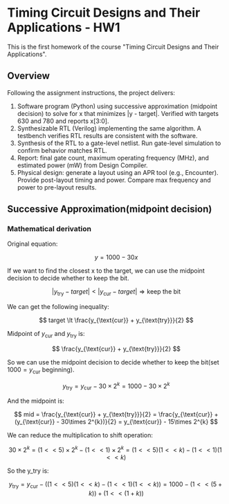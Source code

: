 # Timing Circuit Designs and Their Applications - HW1
This is the first homework of the course "Timing Circuit Designs and Their Applications".

## Overview
Following the assignment instructions, the project delivers:

1. Software program (Python) using successive approximation (midpoint decision) to solve for x that minimizes |y - target|. Verified with targets 630 and 780 and reports x[3:0].
2. Synthesizable RTL (Verilog) implementing the same algorithm. A testbench verifies RTL results are consistent with the software.
3. Synthesis of the RTL to a gate-level netlist. Run gate-level simulation to confirm behavior matches RTL.
4. Report: final gate count, maximum operating frequency (MHz), and estimated power (mW) from Design Compiler.
5. Physical design: generate a layout using an APR tool (e.g., Encounter). Provide post-layout timing and power. Compare max frequency and power to pre-layout results.

## Successive Approximation(midpoint decision)
### Mathematical derivation
Original equation:

$$
y = 1000 - 30x
$$

If we want to find the closest x to the target, we can use the midpoint decision to decide whether to keep the bit.

$$
|y_{\text{try}} - target| < |y_{\text{cur}} - target| \Rightarrow \text{keep the bit}
$$

We can get the following inequality:

$$
target \lt \frac{y_{\text{cur}} + y_{\text{try}}}{2}
$$

Midpoint of $y_{\text{cur}}$ and $y_{\text{try}}$ is:

$$
\frac{y_{\text{cur}} + y_{\text{try}}}{2}
$$

So we can use the midpoint decision to decide whether to keep the bit(set $1000 = y_{\text{cur}}$ beginning).

$$
y_{\text{try}} = y_{\text{cur}} - 30 \times 2^k = 1000 - 30 \times 2^k
$$

And the midpoint is:

$$
mid = \frac{y_{\text{cur}} + y_{\text{try}}}{2}
    = \frac{y_{\text{cur}} + (y_{\text{cur}} - 30\times 2^{k})}{2}
    = y_{\text{cur}} - 15\times 2^{k}
$$

We can reduce the multiplication to shift operation:

$$
30 \times 2^k = (1 << 5) \times 2^k - (1 << 1) \times 2^k = (1 << 5)(1 << k) - (1 << 1)(1 << k)
$$

So the y_try is:

$$
y_{\text{try}} = y_{\text{cur}} - ((1 << 5)(1 << k) - (1 << 1)(1 << k)) = 1000 - (1 << (5 + k)) + (1 << (1 + k))
$$